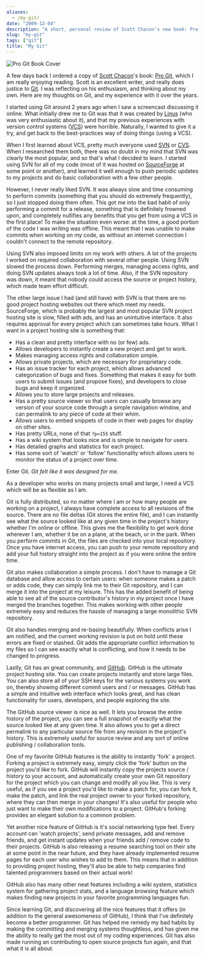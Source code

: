 ```yaml
---
aliases:
  - /my-git/
date: "2009-12-04"
description: "A short, personal review of Scott Chacon's new book: Pro Git.  TLDR?  It's awesome, and you should read it."
slug: "my-git"
tags: ["git"]
title: "My Git"
---
```



![Pro Git Book Cover][]

A few days back I ordered a copy of [Scott Chacon][]'s book: [Pro Git][], which
I am really enjoying reading.  Scott is an excellent writer, and really does
justice to [Git][].  I was reflecting on his enthusiasm, and thinking about my
own.  Here are my thoughts on Git, and my experience with it over the years.

I started using Git around 2 years ago when I saw a screencast discussing it
online.  What initially drew me to Git was that it was created by [Linus][] (who
was very enthusiastic about it), and that my previous experiences with version
control systems ([VCS][]) were horrible.  Naturally, I wanted to give it a try,
and get back to the best-practices way of doing things (using a VCS).

When I first learned about VCS, pretty much everyone used [SVN][] or [CVS][].
When I researched them both, there was no doubt in my mind that SVN was clearly
the most popular, and so that's what I decided to learn.  I started using SVN
for all of my code (most of it was hosted on [SourceForge][] at some point or
    another), and learned it well enough to push periodic updates to my projects
    and do basic collaboration with a few other people.

However, I never really liked SVN.  It was always slow and time consuming to
perform commits (something that you should do extremely frequently), so I just
stopped doing them often.  This got me into the bad habit of only performing a
commit for a release, something that is definitely frowned upon, and completely
nullifies any benefits that you get from using a VCS in the first place!  To
make the situation even worse: at the time, a good portion of the code I was
writing was offline.  This meant that I was unable to make commits when working
on my code, as without an internet connection I couldn't connect to the remote
repository.

Using SVN also imposed limits on my work with others.  A lot of the projects I
worked on required collaboration with several other people.  Using SVN slowed
the process down.  Performing merges, managing access rights, and doing SVN
updates always took a lot of time.  Also, if the SVN repository was down, it
meant that nobody could access the source or project history, which made team
effort difficult.

The other large issue I had (and still have) with SVN is that there are no good
project hosting websites out there which meet my needs.  SourceForge, which is
probably the largest and most popular SVN project hosting site is slow, filled
with ads, and has an unintuitive interface.  It also requires approval for every
project which can sometimes take hours.  What I want in a project hosting site
is something that:

-   Has a clean and pretty interface with no (or few) ads.
-   Allows developers to instantly create a new project and get to work.
-   Makes managing access rights and collaboration simple.
-   Allows private projects, which are necessary for proprietary code.
-   Has an issue tracker for each project, which allows advanced categorization
    of bugs and fixes.  Something that makes it easy for both users to submit
    issues (and propose fixes), and developers to close bugs and keep it
    organized.
-   Allows you to store large projects and releases.
-   Has a pretty source viewer so that users can casually browse any version of
    your source code through a simple navigation window, and can permalink to
    any piece of code at their whim.
-   Allows users to embed snippets of code in their web pages for display on
    other sites.
-   Has pretty URLs, none of that `?p=155` stuff.
-   Has a wiki system that looks nice and is simple to navigate for users.
-   Has detailed graphs and statistics for each project.
-   Has some sort of 'watch' or 'follow' functionality which allows users to
    monitor the status of a project over time.

Enter Git.  *Git felt like it was designed for me.*

As a developer who works on many projects small and large, I need a VCS which
will be as flexible as I am.

Git is fully distributed, so no matter where I am or how many people are working
on a project, I always have complete access to all revisions of the source.
There are no file deltas (Git stores the entire file), and I can instantly see
what the source looked like at any given time in the project's history whether
I'm online or offline.  This gives me the flexibility to get work done wherever
I am, whether it be on a plane, at the beach, or in the park.  When you perform
commits in Git, the files are checked into your local repository.  Once you have
internet access, you can push to your remote repository and add your full
history straight into the project as if you were online the entire time.

Git also makes collaboration a simple process.  I don't have to manage a Git
database and allow access to certain users: when someone makes a patch or adds
code, they can simply link me to their Git repository, and I can merge it into
the project at my leisure.  This has the added benefit of being able to see all
of the source contributor's history in my project once I have merged the
branches together.  This makes working with other people extremely easy and
reduces the hassle of managing a large monolithic SVN repository.

Git also handles merging and re-basing beautifully.  When conflicts arise I am
notified, and the current working revision is put on hold until these errors are
fixed or stashed.  Git adds the appropriate conflict information to my files so
I can see exactly what is conflicting, and how it needs to be changed to
progress.

Lastly, Git has an great community, and [GitHub][].  GitHub is the ultimate
project hosting site.  You can create projects instantly and store large files.
You can also store all of your SSH keys for the various systems you work on,
thereby showing different commit users and / or messages.  GitHub has a simple
and intuitive web interface which looks great, and has clean functionality for
users, developers, and people exploring the site.

The GitHub source viewer is nice as well.  It lets you browse the entire history
of the project, you can see a full snapshot of exactly what the source looked
like at any given time.  It also allows you to get a direct permalink to any
particular source file from any revision in the project's history.  This is
extremely useful for source review and any sort of online publishing /
collaboration tools.

One of my favorite GitHub features is the ability to instantly 'fork' a project.
Forking a project is extremely easy, simply click the 'fork' button on the
project you'd like to fork.  GitHub will instantly copy the projects source /
history to your account, and automatically create your own Git repository for
the project which you can change and modify all you like.  This is very useful,
as if you see a project you'd like to make a patch for, you can fork it, make
the patch, and link the real project owner to your forked repository, where they
can then merge in your changes!  It's also useful for people who just want to
make their own modifications to a project.  GitHub's forking provides an elegant
solution to a common problem.

Yet another nice feature of GitHub is it's social networking type feel.  Every
account can 'watch projects', send private messages, add and remove friends, and
get instant updates when your friends add / remove code to their projects.
GitHub is also releasing a resume searching tool on their site at some point in
the near future, and they have already implemented resume pages for each user
who wishes to add to them.  This means that in addition to providing project
hosting, they'll also be able to help companies find talented programmers based
on their actual work!

GitHub also has many other neat features including a wiki system, statistics
system for gathering project stats, and a language browsing feature which makes
finding new projects in your favorite programming languages fun.

Since learning Git, and discovering all the nice features that it offers (in
addition to the general awesomeness of GitHub), I think that I've definitely
become a better programmer.  Git has helped me remedy my bad habits by making
the committing and merging systems thoughtless, and has given me the ability to
really get the most out of my coding experiences.  Git has also made running an
contributing to open source projects fun again, and that what it is all about.


  [Pro Git Book Cover]: /static/images/2009/pro-git-book-cover.png "Pro Git Book Cover"
  [Scott Chacon]: http://scottchacon.com/ "Scott Chacon"
  [Pro Git]: http://www.amazon.com/gp/product/1430218339/ref=as_li_ss_tl?ie=UTF8&camp=1789&creative=390957&creativeASIN=1430218339&linkCode=as2&tag=rdegges-20 "Pro Git"
  [Git]: http://git-scm.com/ "Git"
  [Linus]: http://en.wikipedia.org/wiki/Linus_Torvalds "Linus Torvalds"
  [VCS]: http://en.wikipedia.org/wiki/Revision_control "Revision Control"
  [SVN]: http://subversion.apache.org/ "Subversion"
  [CVS]: http://cvs.nongnu.org/ "Concurrent Versions System"
  [SourceForge]: http://sourceforge.net/ "SourceForge"
  [GitHub]: https://github.com/ "GitHub"
